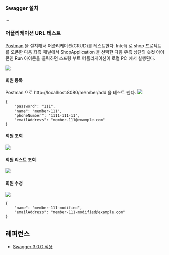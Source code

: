 ### Swagger 설치 ###

...


### 어플리케이션 URL 테스트 ###

[Postman](https://www.postman.com/) 을 설치해서 어플리케이션(CRUD)를 테스트한다. Intelij 로 shop 프로젝트를 오픈한 다음 좌측 패널에서 ShopApplication 을 선택한 다음 우측 상단의 숏컷 아이콘인 Run 아이콘을 클릭하면 스프링 부트 어플리케이션이 로컬 PC 에서 실행된다.

![](https://github.com/gnosia93/eks-on-aws/blob/main/images/shop-run.png)

#### 회원 등록 ####
Postman 으로 http://localhost:8080/member/add 을 테스트 한다. 
![](https://github.com/gnosia93/eks-on-aws/blob/main/images/postman-post.png)

```
{
    "password": "111",
    "name": "member-111",
    "phoneNumber": "1111-111-11",
    "emailAddress": "member-111@example.com"
}
```

#### 회원 조회 ####
![](https://github.com/gnosia93/eks-on-aws/blob/main/images/postman-get.png)


#### 회원 리스트 조회 ####
![](https://github.com/gnosia93/eks-on-aws/blob/main/images/postman-get-list.png)

#### 회원 수정 ####
![](https://github.com/gnosia93/eks-on-aws/blob/main/images/postman-put.png)

```
{
    "name": "member-111-modified",
    "emailAddress": "member-111-modified@example.com"
}
```

## 레퍼런스 ##

* [Swagger 3.0.0 적용](https://chanos.tistory.com/entry/Spring-API-%EB%AC%B8%EC%84%9C-%EC%9E%90%EB%8F%99%ED%99%94%EB%A5%BC-%EC%9C%84%ED%95%9C-Swagger-300-%EC%A0%81%EC%9A%A9)


